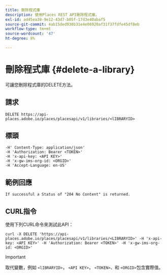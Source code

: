 ```yaml
---
title: 刪除程式庫
description: 使用Places REST API刪除程式庫。
exl-id: ad45ea38-9e12-43d7-b05f-17d3e40abaf5
source-git-commit: 4ab15ded930b31e4e06920af31f37fdfe45df8eb
workflow-type: tm+mt
source-wordcount: '47'
ht-degree: 8%

---
```


# 刪除程式庫 {#delete-a-library}

可讓您刪除程式庫的DELETE方法。

## 請求

```text
DELETE https://api-places.adobe.io/places/placesapi/v1/libraries/<lIBRARYID>
```

## 標頭

```text
-H' Content-Type: application/json'  
-H 'Authorization: Bearer <TOKEN>'  
-H 'x-api-key: <API KEY>'  
-H 'x-gw-ims-org-id: <ORGID>'  
-H 'Accept-Language: en-US'
```

## 範例回應

```text
If successful a Status of "204 No Content" is returned.
```

## CURL指令

使用下列CURL命令來測試此API：

```text
curl -X DELETE 'https://api-places.adobe.io/places/placesapi/v1/libraries/<LIBRARYID>' -H 'x-api-key: <API KEY>' -H 'Authorization: Bearer <TOKEN>' -H 'x-gw-ims-org-id: <ORGID>'
```

>[!IMPORTANT]
>
>取代變數，例如 `<lIBRARYID>`， `<API KEY>`， `<TOKEN>`、和 `<ORGID>`包含實際值。
